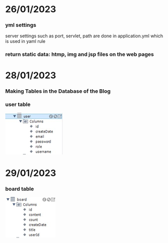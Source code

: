 # 26/01/2023

### yml settings
server settings such as port, servlet, path are done in application.yml which is used in yaml rule

### return static data: htmp, img and jsp files on the web pages

# 28/01/2023

### Making Tables in the Database of the Blog
### user table 
![poster](./user.jpg)


# 29/01/2023
### board table
![poster](./board.jpg)

